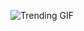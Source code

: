 
<!-- GIF_SECTION -->
![Trending GIF](https://media4.giphy.com/media/v1.Y2lkPThiYjIxNzcycnU2ZWxnOXpydHo1eHk2bmVkNGl6ZnlteDZpZWxmZHd6Mnlnb3IxZiZlcD12MV9naWZzX3NlYXJjaCZjdD1n/6Wnvo39hEt48TNQmWf/giphy.gif)
<!-- END_GIF_SECTION -->
